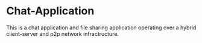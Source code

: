# Chat-Application
This is a chat application and file sharing application operating over a hybrid client-server and p2p network infractructure.
